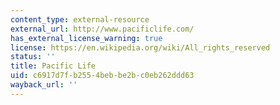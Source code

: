 ```yaml
---
content_type: external-resource
external_url: http://www.pacificlife.com/
has_external_license_warning: true
license: https://en.wikipedia.org/wiki/All_rights_reserved
status: ''
title: Pacific Life
uid: c6917d7f-b255-4beb-be2b-c0eb262ddd63
wayback_url: ''
---
```

